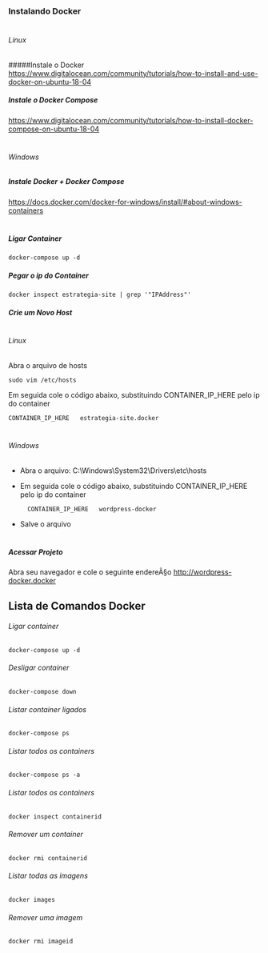 ### Instalando Docker
#

###### Linux

#####Instale o Docker
https://www.digitalocean.com/community/tutorials/how-to-install-and-use-docker-on-ubuntu-18-04
##### Instale o Docker Compose
https://www.digitalocean.com/community/tutorials/how-to-install-docker-compose-on-ubuntu-18-04
#
###### Windows
##### Instale Docker + Docker Compose
https://docs.docker.com/docker-for-windows/install/#about-windows-containers
#

##### Ligar Container

    docker-compose up -d

##### Pegar o ip do Container

    docker inspect estrategia-site | grep '"IPAddress"'

##### Crie um Novo Host
#
###### Linux
Abra o arquivo de hosts
    
    sudo vim /etc/hosts

Em seguida cole o código abaixo, substituindo CONTAINER_IP_HERE pelo ip do container

	CONTAINER_IP_HERE	estrategia-site.docker
#
###### Windows
- Abra o arquivo: C:\Windows\System32\Drivers\etc\hosts

- Em seguida cole o código abaixo, substituindo CONTAINER_IP_HERE pelo ip do container

	    CONTAINER_IP_HERE	wordpress-docker
- Salve o arquivo

#
##### Acessar Projeto

Abra seu navegador e cole o seguinte endereÃ§o http://wordpress-docker.docker


## Lista de Comandos Docker

###### Ligar container
    docker-compose up -d 
    
###### Desligar container
    docker-compose down
    
###### Listar container ligados
    docker-compose ps
    
###### Listar todos os containers
    docker-compose ps -a

###### Listar todos os containers
    docker inspect containerid
    
###### Remover um container
    docker rmi containerid
    
###### Listar todas as imagens
    docker images
    
###### Remover uma imagem
    docker rmi imageid
